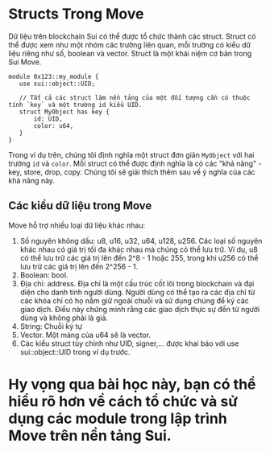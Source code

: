 # Structs Trong Move
Dữ liệu trên blockchain Sui có thể được tổ chức thành các struct. Struct có thể được xem như một nhóm các trường liên quan, mỗi trường có kiểu dữ liệu riêng như số, boolean và vector. Struct là một khái niệm cơ bản trong Sui Move.

```move
module 0x123::my_module {
   use sui::object::UID;

   // Tất cả các struct làm nền tảng của một đối tượng cần có thuộc tính `key` và một trường id kiểu UID.
   struct MyObject has key {
       id: UID,
       color: u64,
   }
}
```

Trong ví dụ trên, chúng tôi định nghĩa một struct đơn giản `MyObject` với hai trường `id` và `color`. Mỗi struct có thể được định nghĩa là có các "khả năng" - key, store, drop, copy. Chúng tôi sẽ giải thích thêm sau về ý nghĩa của các khả năng này.

## Các kiểu dữ liệu trong Move
Move hỗ trợ nhiều loại dữ liệu khác nhau:

1. Số nguyên không dấu: u8, u16, u32, u64, u128, u256. Các loại số nguyên khác nhau có giá trị tối đa khác nhau mà chúng có thể lưu trữ. Ví dụ, u8 có thể lưu trữ các giá trị lên đến 2^8 - 1 hoặc 255, trong khi u256 có thể lưu trữ các giá trị lên đến 2^256 - 1.
2. Boolean: bool.
3. Địa chỉ: address. Địa chỉ là một cấu trúc cốt lõi trong blockchain và đại diện cho danh tính người dùng. Người dùng có thể tạo ra các địa chỉ từ các khóa chỉ có họ nắm giữ ngoài chuỗi và sử dụng chúng để ký các giao dịch. Điều này chứng minh rằng các giao dịch thực sự đến từ người dùng và không phải là giả.
4. String: Chuỗi ký tự
5. Vector. Một mảng của u64 sẽ là vector<u64>.
6. Các kiểu struct tùy chỉnh như UID, signer,... được khai báo với use sui::object::UID trong ví dụ trước.
# Hy vọng qua bài học này, bạn có thể hiểu rõ hơn về cách tổ chức và sử dụng các module trong lập trình Move trên nền tảng Sui.